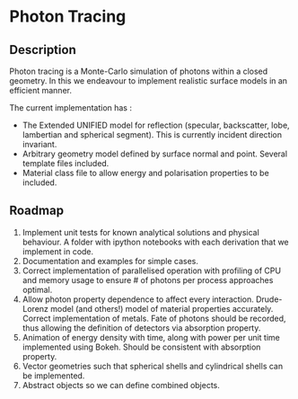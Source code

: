 Photon Tracing
==============

Description
-----------
Photon tracing is a Monte-Carlo simulation of photons within a closed geometry.
In this we endeavour to implement realistic surface models in an efficient manner.

The current implementation has :

* The Extended UNIFIED model for reflection 
(specular, backscatter, lobe, lambertian and spherical segment). This is currently
incident direction invariant.
* Arbitrary geometry model defined by surface normal and point. Several template
files included.
* Material class file to allow energy and polarisation properties to be included.


Roadmap
-------

1. Implement unit tests for known analytical solutions and physical behaviour.
A folder with ipython notebooks with each derivation that we implement in code.
2. Documentation and examples for simple cases.
3. Correct implementation of parallelised operation with profiling of CPU and
memory usage to ensure # of photons per process approaches optimal.
4. Allow photon property dependence to affect every interaction. Drude-Lorenz
model (and others!) model of material properties accurately. Correct implementation
of metals. Fate of photons should be recorded, thus allowing the definition of detectors
via absorption property.
5. Animation of energy density with time, along with power per unit time implemented
using Bokeh. Should be consistent with absorption property.
6. Vector geometries such that spherical shells and cylindrical shells can be implemented.
7. Abstract objects so we can define combined objects.





